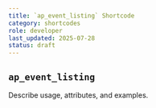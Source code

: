 ```yaml
---
title: `ap_event_listing` Shortcode
category: shortcodes
role: developer
last_updated: 2025-07-28
status: draft
---
```


## `ap_event_listing`

Describe usage, attributes, and examples.
